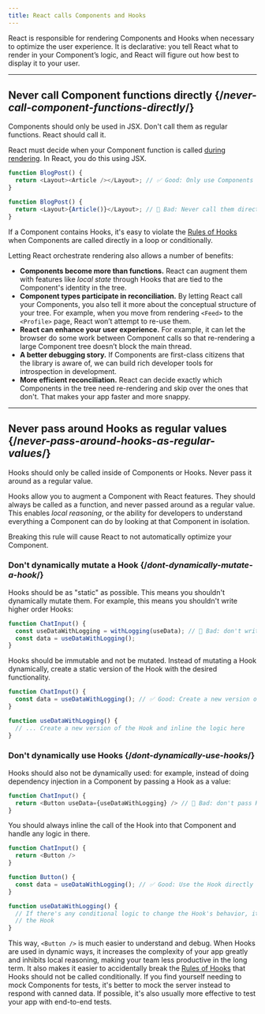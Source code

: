 ```yaml
---
title: React calls Components and Hooks
---
```


<Intro>
React is responsible for rendering Components and Hooks when necessary to optimize the user experience. It is declarative: you tell React what to render in your Component’s logic, and React will figure out how best to display it to your user.
</Intro>

<InlineToc />

---

## Never call Component functions directly {/*never-call-component-functions-directly*/}
Components should only be used in JSX. Don't call them as regular functions. React should call it.

React must decide when your Component function is called [during rendering](/reference/rules/components-and-hooks-must-be-pure#how-does-react-run-your-code). In React, you do this using JSX.

```js {2}
function BlogPost() {
  return <Layout><Article /></Layout>; // ✅ Good: Only use Components in JSX
}
```

```js {2}
function BlogPost() {
  return <Layout>{Article()}</Layout>; // 🔴 Bad: Never call them directly
}
```

If a Component contains Hooks, it's easy to violate the [Rules of Hooks](/reference/rules/rules-of-hooks) when Components are called directly in a loop or conditionally.

Letting React orchestrate rendering also allows a number of benefits:

* **Components become more than functions.** React can augment them with features like _local state_ through Hooks that are tied to the Component's identity in the tree.
* **Component types participate in reconciliation.** By letting React call your Components, you also tell it more about the conceptual structure of your tree. For example, when you move from rendering `<Feed>` to the `<Profile>` page, React won’t attempt to re-use them.
* **React can enhance your user experience.** For example, it can let the browser do some work between Component calls so that re-rendering a large Component tree doesn’t block the main thread.
* **A better debugging story.** If Components are first-class citizens that the library is aware of, we can build rich developer tools for introspection in development.
* **More efficient reconciliation.** React can decide exactly which Components in the tree need re-rendering and skip over the ones that don't. That makes your app faster and more snappy.

---

## Never pass around Hooks as regular values {/*never-pass-around-hooks-as-regular-values*/}

Hooks should only be called inside of Components or Hooks. Never pass it around as a regular value.

Hooks allow you to augment a Component with React features. They should always be called as a function, and never passed around as a regular value. This enables _local reasoning_, or the ability for developers to understand everything a Component can do by looking at that Component in isolation.

Breaking this rule will cause React to not automatically optimize your Component.

### Don't dynamically mutate a Hook {/*dont-dynamically-mutate-a-hook*/}

Hooks should be as "static" as possible. This means you shouldn't dynamically mutate them. For example, this means you shouldn't write higher order Hooks:

```js {2}
function ChatInput() {
  const useDataWithLogging = withLogging(useData); // 🔴 Bad: don't write higher order Hooks
  const data = useDataWithLogging();
}
```

Hooks should be immutable and not be mutated. Instead of mutating a Hook dynamically, create a static version of the Hook with the desired functionality.

```js {2,6}
function ChatInput() {
  const data = useDataWithLogging(); // ✅ Good: Create a new version of the Hook
}

function useDataWithLogging() {
  // ... Create a new version of the Hook and inline the logic here
}
```

### Don't dynamically use Hooks {/*dont-dynamically-use-hooks*/}

Hooks should also not be dynamically used: for example, instead of doing dependency injection in a Component by passing a Hook as a value:

```js {2}
function ChatInput() {
  return <Button useData={useDataWithLogging} /> // 🔴 Bad: don't pass Hooks as props
}
```

You should always inline the call of the Hook into that Component and handle any logic in there.

```js {6}
function ChatInput() {
  return <Button />
}

function Button() {
  const data = useDataWithLogging(); // ✅ Good: Use the Hook directly
}

function useDataWithLogging() {
  // If there's any conditional logic to change the Hook's behavior, it should be inlined into
  // the Hook
}
```

This way, `<Button />` is much easier to understand and debug. When Hooks are used in dynamic ways, it increases the complexity of your app greatly and inhibits local reasoning, making your team less productive in the long term. It also makes it easier to accidentally break the [Rules of Hooks](/reference/rules/rules-of-hooks) that Hooks should not be called conditionally. If you find yourself needing to mock Components for tests, it's better to mock the server instead to respond with canned data. If possible, it's also usually more effective to test your app with end-to-end tests.

